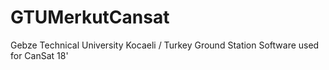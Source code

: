 # GTUMerkutCansat
Gebze Technical University Kocaeli / Turkey Ground Station Software used for CanSat 18' 
